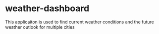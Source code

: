 # weather-dashboard

This applicaiton is used to find current weather conditions and the future weather outlook for multiple cities

#
